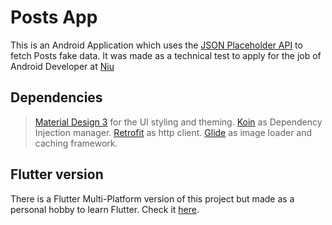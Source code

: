 # Posts App
This is an Android Application which uses the [JSON Placeholder API](https://jsonplaceholder.typicode.com)
to fetch Posts fake data. It was made as a technical test to apply for the job of Android Developer at [Niu](https://www.niuapp.io/sv/home)

##  Dependencies
> [Material Design 3](https://m3.material.io) for the UI styling and theming.
> [Koin](https://insert-koin.io/docs/quickstart/android/) as Dependency Injection manager.
> [Retrofit]() as http client.
> [Glide](https://github.com/bumptech/glide) as image loader and caching framework.

## Flutter version
There is a Flutter Multi-Platform version of this project but made as a personal hobby to learn Flutter. Check it [here](https://github.com/Pegbeer/PostsAppFlutter).
